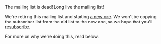 The mailing list is dead!  Long live the mailing list!

We're retiring this mailing list and starting [a new one](http://eepurl.com/dv4grb).  We won't be copying the subscriber list from the old list to the new one, so we hope that you'll [resubscribe](http://eepurl.com/dv4grb).

For more on why we're doing this, read below.
